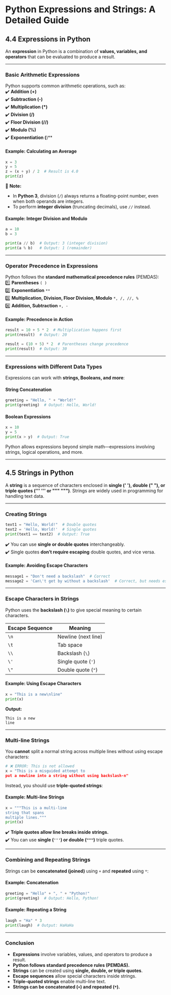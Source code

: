 # **Python Expressions and Strings: A Detailed Guide**

## **4.4 Expressions in Python**

An **expression** in Python is a combination of **values, variables, and operators** that can be evaluated to produce a result.

---

### **Basic Arithmetic Expressions**

Python supports common arithmetic operations, such as:  
✔️ **Addition (+)**  
✔️ **Subtraction (-)**  
✔️ **Multiplication (\*)**  
✔️ **Division (/)**  
✔️ **Floor Division (//)**  
✔️ **Modulo (%)**  
✔️ **Exponentiation (**)\*\*

#### **Example: Calculating an Average**

```python
x = 3
y = 5
z = (x + y) / 2  # Result is 4.0
print(z)
```

📌 **Note:**

- In **Python 3**, division (`/`) always returns a floating-point number, even when both operands are integers.
- To perform **integer division** (truncating decimals), use `//` instead.

#### **Example: Integer Division and Modulo**

```python
a = 10
b = 3

print(a // b)  # Output: 3 (integer division)
print(a % b)   # Output: 1 (remainder)
```

---

### **Operator Precedence in Expressions**

Python follows the **standard mathematical precedence rules** (PEMDAS):  
1️⃣ **Parentheses** `( )`  
2️⃣ **Exponentiation** `**`  
3️⃣ **Multiplication, Division, Floor Division, Modulo** `*, /, //, %`  
4️⃣ **Addition, Subtraction** `+, -`

#### **Example: Precedence in Action**

```python
result = 10 + 5 * 2  # Multiplication happens first
print(result)  # Output: 20

result = (10 + 5) * 2  # Parentheses change precedence
print(result)  # Output: 30
```

---

### **Expressions with Different Data Types**

Expressions can work with **strings, Booleans, and more**:

#### **String Concatenation**

```python
greeting = "Hello, " + "World!"
print(greeting)  # Output: Hello, World!
```

#### **Boolean Expressions**

```python
x = 10
y = 5
print(x > y)  # Output: True
```

Python allows expressions beyond simple math—expressions involving strings, logical operations, and more.

---

## **4.5 Strings in Python**

A **string** is a sequence of characters enclosed in **single (' '), double (" "), or triple quotes (''' ''' or """ """)**. Strings are widely used in programming for handling text data.

---

### **Creating Strings**

```python
text1 = "Hello, World!"  # Double quotes
text2 = 'Hello, World!'  # Single quotes
print(text1 == text2)  # Output: True
```

✔️ You can use **single or double quotes** interchangeably.  
✔️ Single quotes **don’t require escaping** double quotes, and vice versa.

#### **Example: Avoiding Escape Characters**

```python
message1 = "Don't need a backslash"  # Correct
message2 = 'Can\'t get by without a backslash'  # Correct, but needs escape (\)
```

---

### **Escape Characters in Strings**

Python uses the **backslash (`\`)** to give special meaning to certain characters.

| Escape Sequence | Meaning             |
| --------------- | ------------------- |
| `\n`            | Newline (next line) |
| `\t`            | Tab space           |
| `\\`            | Backslash (`\`)     |
| `\'`            | Single quote (`'`)  |
| `\"`            | Double quote (`"`)  |

#### **Example: Using Escape Characters**

```python
x = "This is a new\nline"
print(x)
```

**Output:**

```
This is a new
line
```

---

### **Multi-line Strings**

You **cannot** split a normal string across multiple lines without using escape characters:

```python
# ❌ ERROR: This is not allowed
x = "This is a misguided attempt to
put a newline into a string without using backslash-n"
```

Instead, you should use **triple-quoted strings**:

#### **Example: Multi-line Strings**

```python
x = """This is a multi-line
string that spans
multiple lines."""
print(x)
```

✔️ **Triple quotes allow line breaks inside strings.**  
✔️ You can use **single (`'''`) or double (`"""`)** triple quotes.

---

### **Combining and Repeating Strings**

Strings can be **concatenated (joined)** using `+` and **repeated** using `*`:

#### **Example: Concatenation**

```python
greeting = "Hello" + ", " + "Python!"
print(greeting)  # Output: Hello, Python!
```

#### **Example: Repeating a String**

```python
laugh = "Ha" * 3
print(laugh)  # Output: HaHaHa
```

---

### **Conclusion**

- **Expressions** involve variables, values, and operators to produce a result.
- **Python follows standard precedence rules (PEMDAS).**
- **Strings** can be created using **single, double, or triple quotes**.
- **Escape sequences** allow special characters inside strings.
- **Triple-quoted strings** enable multi-line text.
- **Strings can be concatenated (`+`) and repeated (`*`).**
